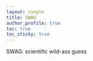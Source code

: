 ```yaml
---
layout: single
title: SWAG
author_profile: true
toc: true
toc_sticky: true
---
```


SWAG: scientific wild-ass guess
